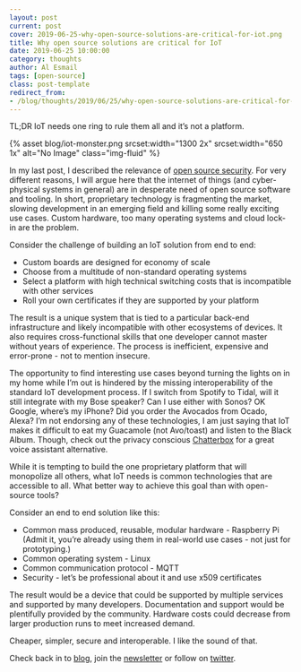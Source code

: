 ```yaml
---
layout: post
current: post
cover: 2019-06-25-why-open-source-solutions-are-critical-for-iot.png
title: Why open source solutions are critical for IoT
date: 2019-06-25 10:00:00
category: thoughts
author: Al Esmail
tags: [open-source]
class: post-template
redirect_from:
- /blog/thoughts/2019/06/25/why-open-source-solutions-are-critical-for-IoT
---
```


TL;DR IoT needs one ring to rule them all and it’s not a platform.

{% asset blog/iot-monster.png srcset:width="1300 2x" srcset:width="650 1x" alt="No Image" class="img-fluid" %}

In my last post, I described the relevance of [open source security]({{site.url}}/blog/thoughts/2019/06/24/why-open-source-is-critical-for-infosec). For very different reasons, I will argue here that the internet of things (and cyber-physical systems in general) are in desperate need of open source software and tooling.  In short, proprietary technology is fragmenting the market, slowing development in an emerging field and killing some really exciting use cases.  Custom hardware, too many operating systems and cloud lock-in are the problem.

Consider the challenge of building an IoT solution from end to end:

* Custom boards are designed for economy of scale
* Choose from a multitude of non-standard operating systems
* Select a platform with high technical switching costs that is incompatible with other services
* Roll your own certificates if they are supported by your platform

The result is a unique system that is tied to a particular back-end infrastructure and likely incompatible with other ecosystems of devices.  It also requires cross-functional skills that one developer cannot master without years of experience.  The process is inefficient, expensive and error-prone - not to mention insecure.

The opportunity to find interesting use cases beyond turning the lights on in my home while I’m out is hindered by the missing interoperability of the standard IoT development process.  If I switch from Spotify to Tidal, will it still integrate with my Bose speaker? Can I use either with Sonos? OK Google, where’s my iPhone? Did you order the Avocados from Ocado, Alexa?  I’m not endorsing any of these technologies, I am just saying that IoT makes it difficult to eat my Guacamole (not Avo/toast) and listen to the Black Album.  Though, check out the privacy conscious [Chatterbox](https://blog.hackster.io/chatterbox-is-an-amazon-echo-like-device-that-protects-your-kids-privacy-dac95d4d3280) for a great voice assistant alternative.

While it is tempting to build the one proprietary platform that will monopolize all others, what IoT needs is common technologies that are accessible to all.  What better way to achieve this goal than with open-source tools?

Consider an end to end solution like this:
* Common mass produced, reusable, modular hardware - Raspberry Pi (Admit it, you’re already using them in real-world use cases - not just for prototyping.)
* Common operating system - Linux
* Common communication protocol - MQTT
* Security - let’s be professional about it and use x509 certificates

The result would be a device that could be supported by multiple services and supported by many developers.  Documentation and support would be plentifully provided by the community.  Hardware costs could decrease from larger production runs to meet increased demand.

Cheaper, simpler, secure and interoperable. I like the sound of that.

Check back in to [blog]({{site.url}}/blog), join the [newsletter](http://eepurl.com/ge0niv) or follow on [twitter](https://www.twitter.com/wottsecurity).
